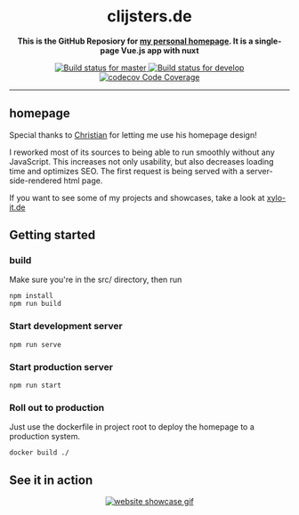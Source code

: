 <h1 align="center">
    clijsters.de
</h1>

<p align="center">
<b>This is the GitHub Reposiory for <a href="https://clijsters.de">my personal homepage</a>. It is a single-page Vue.js app with nuxt</b>
</p>
<p align="center">
    <a href="https://ci.appveyor.com/project/Clijsters/homepage/branch/master">
        <img alt="Build status for master" src="https://ci.appveyor.com/api/projects/status/c6u0f4gk3ibxwa46/branch/master?svg=true&passingText=master%20-%20OK&pendingText=master%20-%20Pending&failingText=master%20-%20Failing">
    </a>
    <a href="https://ci.appveyor.com/project/Clijsters/homepage/branch/develop">
        <img alt="Build status for develop" src="https://ci.appveyor.com/api/projects/status/c6u0f4gk3ibxwa46/branch/develop?svg=true&passingText=develop%20-%20OK&pendingText=develop%20-%20Pending&failingText=develop%20-%20Failing">
    </a>
    <a href="https://codecov.io/gh/Clijsters/homepage">
        <img alt="codecov Code Coverage" src="https://codecov.io/gh/Clijsters/PSToggl/branch/develop/graph/badge.svg">
    </a>
</p>

____
## homepage

Special thanks to [Christian][2] for letting me use his homepage design!

I reworked most of its sources to being able to run smoothly without any JavaScript. This increases not only usability, but also decreases loading time and optimizes SEO. The first request is being served with a server-side-rendered html page.

If you want to see some of my projects and showcases, take a look at [xylo-it.de][3]

## Getting started
### build

Make sure you're in the src/ directory, then run

    npm install
    npm run build

### Start development server

    npm run serve

### Start production server

    npm run start

### Roll out to production

Just use the dockerfile in project root to deploy the homepage to a production system.

    docker build ./

## See it in action
<p align="center">
<a href="https://clijsters.de"><img src=".res/presentation.gif" alt="website showcase gif"></a></p>


[1]: https://clijsters.de
[2]: https://github.com/cfischer
[3]: https://xylo-it.de
